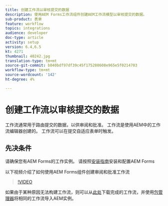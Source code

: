 ```yaml
---
title: 创建工作流以审核提交的数据
description: 使用AEM Forms工作流组件创建AEM工作流模型以审核提交的数据。
sub-product: 表单
feature: workflow
topics: integrations
audience: developer
doc-type: article
activity: setup
version: 6.4,6.5
kt: 4271
thumbnail: 40242.jpg
translation-type: tm+mt
source-git-commit: b040bdf97df39c45f175288608e965e5f0214703
workflow-type: tm+mt
source-wordcount: '142'
ht-degree: 4%

---
```



# 创建工作流以审核提交的数据

工作流通常用于路由提交的数据，以供审阅和批准。 工作流是使用AEM中的工作流编辑器创建的。 工作流可以在提交自适应表单时触发。

## 先决条件

请确保您有AEM Forms的工作实例。 请按照[安装指南](https://docs.adobe.com/content/help/en/experience-manager-65/forms/install-aem-forms/osgi-installation/installing-configuring-aem-forms-osgi.html)安装和配置AEM Forms

以下视频介绍了如何使用AEM Forms组件创建审阅和批准工作流
>[!VIDEO](https://video.tv.adobe.com/v/40242/?quality=9&learn=on)


如果由于某种原因无法构建工作流，则可以从[此处](assets/review-submitted-data-workflow.zip)下载完成的工作流，并使用[包管理器](http://localhost:4502/crx/packmgr/index.jsp)将相同的工作流导入AEM实例。



